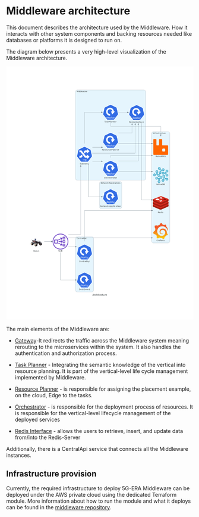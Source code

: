 # Middleware architecture

This document describes the architecture used by the Middleware. How it interacts with other system components and backing resources needed like databases or platforms it is designed to run on. 

The diagram below presents a very high-level visualization of the Middleware architecture.

![middleware architecture](../diagrams/crop-architecture.png)

The main elements of the Middleware are:

* [Gateway](./gateway/readme.md)-It redirects the traffic across the Middleware system meaning rerouting to the microservices within the system. It also handles the authentication and authorization process.

* [Task Planner](./task-planner/readme.md) - Integrating the semantic knowledge of the vertical into resource planning. It is part of the vertical-level life cycle management implemented by Middleware.

* [Resource Planner](./resource-planner/readme.md) - is responsible for assigning the placement example, on the cloud, Edge to the tasks.

* [Orchestrator](./orchestrator/readme.md) - is responsible for the deployment process of resources. It is responsible for the vertical-level lifecycle management of the deployed services

* [Redis Interface](./redis-interface/readme.md) - allows the users to retrieve, insert, and update data from/into the Redis-Server

Additionally, there is a CentralApi service that connects all the Middleware instances. 

## Infrastructure provision

Currently, the required infrastructure to deploy 5G-ERA Middleware can be deployed under the AWS private cloud using the dedicated Terraform module. More information about how to run the module and what it deploys can be found in the [middleware repository](https://github.com/5G-ERA/middleware/tree/main/terraform/AWS).
